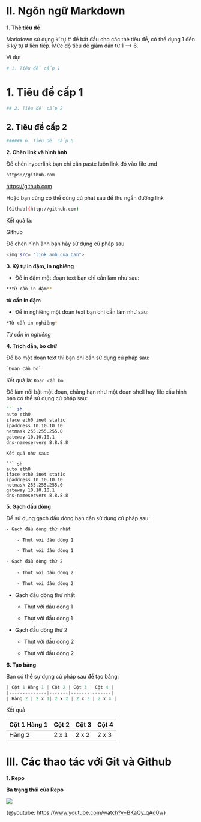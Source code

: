 # II. Ngôn ngữ Markdown

**1. Thẻ tiêu đề**

Markdown sử dụng kí tự # để bắt đầu cho các thẻ tiêu đề, có thể dụng 1 đến 6 ký tự # liên tiếp. Mức độ tiêu đề giảm dần từ 1 --> 6.

Ví dụ:

``` sh
# 1. Tiêu đề cấp 1
```

# 1. Tiêu đề cấp 1

``` sh
## 2. Tiêu đề cấp 2
```

## 2. Tiêu đề cấp 2

``` sh
###### 6. Tiêu đề cấp 6
```

**2. Chèn link và hình ảnh**

Để chèn hyperlink bạn chỉ cần paste luôn link đó vào file .md

``` sh
https://github.com
```

<https://github.com>


Hoặc bạn cũng có thể dùng cú phát sau để thu ngắn đường link

``` sh
[Github](http://github.com)
```

Kết quả là:

Github

Để chèn hình ảnh bạn hãy sử dụng cú pháp sau

``` sh
<img src= "link_anh_cua_ban">
```

**3. Ký tự in đậm, in nghiêng**

* Để in đậm một đoạn text bạn chỉ cần làm như sau:

``` sh
**từ cần in đậm**
```

**từ cần in đậm**

* Để in nghiêng một đoạn text bạn chỉ cần làm như sau:

``` sh
*Từ cần in nghiêng*
```

*Từ cần in nghiêng*

**4. Trích dẫn, bo chữ**

Để bo một đoạn text thì bạn chỉ cần sử dụng cú pháp sau:    

``` sh
`Đoạn cần bo`
```

Kết quả là:  `Đoạn cần bo`

Để làm nổi bật một đoạn, chẳng hạn như một đoạn shell hay file cấu hình bạn có thể sử dụng cú pháp sau:
``` sh
``` sh 
auto eth0
iface eth0 inet static
ipaddress 10.10.10.10
netmask 255.255.255.0
gateway 10.10.10.1
dns-nameservers 8.8.8.8
```
```
Kết quả như sau:

``` sh
auto eth0
iface eth0 inet static
ipaddress 10.10.10.10
netmask 255.255.255.0
gateway 10.10.10.1
dns-nameservers 8.8.8.8
```

**5. Gạch đầu dòng**

Để sử dụng gạch đầu dòng bạn cần sử dụng cú pháp sau:

``` sh
- Gạch đầu dòng thứ nhất

    - Thụt với đầu dòng 1

    - Thụt với đầu dòng 1

- Gạch đầu dòng thứ 2
    
    - Thụt với đầu dòng 2

    - Thụt với đầu dòng 2
```

- Gạch đầu dòng thứ nhất

    - Thụt với đầu dòng 1

    - Thụt với đầu dòng 1

- Gạch đầu dòng thứ 2
    
    - Thụt với đầu dòng 2

    - Thụt với đầu dòng 2

**6. Tạo bảng**

Bạn có thể sự dụng cú pháp sau để tạo bảng:

``` php
| Cột 1 Hàng 1 | Cột 2 | Cột 3 | Cột 4 |
|--------------|-------|-------|-------|
| Hàng 2 | 2 x 1| 2 x 2 | 2 x 3 | 2 x 4 |
```

Kết quả

| Cột 1 Hàng 1 | Cột 2 | Cột 3 | Cột 4 |
|--------------|-------|-------|-------|
| Hàng 2 | 2 x 1| 2 x 2 | 2 x 3 | 2 x 4 |

# III. Các thao tác với Git và Github

**1. Repo**

**Ba trạng thái của Repo**

<img src= "https://camo.githubusercontent.com/1cf44b45b66ba1fc99f931bb12df659abd09fd20ab900d8783ba86a598db61a0/687474703a2f2f692e696d6775722e636f6d2f716b6d644a53522e706e67">

{@youtube: https://www.youtube.com/watch?v=BKaQy_qAd0w}




